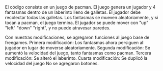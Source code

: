 El código consiste en un juego de pacman. 
El juego genera un jugador y 4 fantasmas dentro de un laberinto lleno de galletas. 
El jugador debe recolectar todas las galletas.
Los fantasmas se mueven aleatoriamente, y si tocan a pacman, el juego termina.
El jugador se puede mover con "up" "left" "down" "right", y no puede atravesar paredes.

Con nuestras modificaciones, se agregaron funciones al juego base de freegames.
Primera modificación: Los fantasmas ahora persiguen al jugador en lugar de moverse aleatoriamente.
Segunda modificación: Se aumentó la velocidad del juego, tanto fantasmas como pacman.
Tercera modificación: Se alteró el laberinto.
Cuarta modificación: Se duplicó la velocidad del juego
No se agregaron botones.
